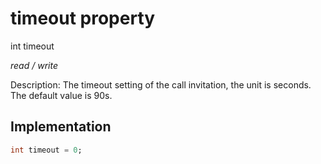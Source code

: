


# timeout property







int timeout
  
_<span class="feature">read / write</span>_



<p>Description: The timeout setting of the call invitation, the unit is seconds. The default value is 90s.</p>



## Implementation

```dart
int timeout = 0;
```







